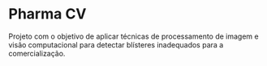 # Pharma CV

Projeto com o objetivo de aplicar técnicas de processamento de imagem e visão computacional para detectar blísteres inadequados para a comercialização.